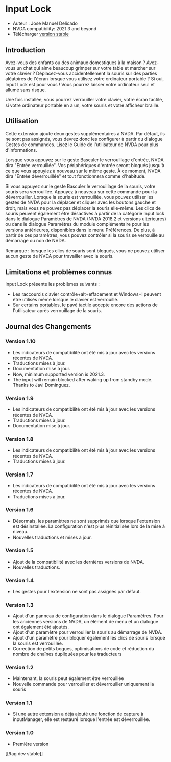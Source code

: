 # Input Lock #

* Auteur : Jose Manuel Delicado
* NVDA compatibility: 2021.3 and beyond
* Télécharger [version stable][1]

## Introduction

Avez-vous des enfants ou des animaux domestiques à la maison ? Avez-vous un
chat qui aime beaucoup grimper sur votre table et marcher sur votre
clavier ? Déplacez-vous accidentellement la souris sur des parties
aléatoires de l'écran lorsque vous utilisez votre ordinateur portable ? Si
oui, Input Lock est pour vous ! Vous pourrez laisser votre ordinateur seul
et allumé sans risque.

Une fois installée, vous pourrez verrouiller votre clavier, votre écran
tactile, si votre ordinateur portable en a un, votre  souris et votre
afficheur braille.

## Utilisation

Cette extension ajoute deux gestes supplémentaires à NVDA. Par défaut, ils
ne sont pas assignés, vous devrez donc les configurer à partir du dialogue
Gestes de commandes. Lisez le Guide de l'utilisateur de NVDA pour plus
d'informations.

Lorsque vous appuyez sur le geste Basculer le verrouillage d'entrée, NVDA
dira "Entrée verrouillée". Vos périphériques d'entrée seront bloqués jusqu'à
ce que vous appuyiez à nouveau sur le même geste. À ce moment, NVDA dira
"Entrée  déverrouillée" et tout fonctionnera comme d'habitude.

Si vous appuyez sur le geste Basculer le verrouillage de la souris, votre
souris sera verrouillée. Appuyez à nouveau sur cette commande pour la
déverrouiller. Lorsque la souris est verrouillée, vous pouvez utiliser les
gestes de NVDA pour la déplacer et cliquer avec les boutons gauche et droit,
mais vous ne pouvez pas déplacer la souris elle-même. Les clics de souris
peuvent également être désactivés à partir de la catégorie Input lock dans
le dialogue Paramètres de NVDA (NVDA 2018.2 et versions ultérieures) ou dans
le dialogue Paramètres du module complémentaire pour les versions
antérieures, disponibles dans le menu Préférences. De plus, à partir de ces
paramètres, vous pouvez contrôler si la souris se verrouille au démarrage ou
non de NVDA.

Remarque : lorsque les clics de souris sont bloqués, vous ne pouvez utiliser
aucun geste de NVDA pour travailler avec la souris.

## Limitations et problèmes connus

Input Lock présente les problèmes suivants :

* Les raccourcis clavier contrôle+alt+effacement et Windows+l peuvent être
  utilisés même lorsque le clavier est verrouillé.
* Sur certains portables, le pavé tactile accepte encore des actions de
  l'utilisateur après verrouillage de la souris.

## Journal des Changements

### Version 1.10

* Les indicateurs de compatibilité ont été mis à jour avec les versions
  récentes de NVDA.
* Traductions mises à jour.
* Documentation mise à jour.
* Now, minimum supported version is 2021.3.
* The input will remain blocked after waking up from standby mode. Thanks to
  Javi Dominguez.

### Version 1.9

* Les indicateurs de compatibilité ont été mis à jour avec les versions
  récentes de NVDA.
* Traductions mises à jour.
* Documentation mise à jour.

### Version 1.8

* Les indicateurs de compatibilité ont été mis à jour avec les versions
  récentes de NVDA.
* Traductions mises à jour.

### Version 1.7

* Les indicateurs de compatibilité ont été mis à jour avec les versions
  récentes de NVDA.
* Traductions mises à jour.

### Version 1.6

* Désormais, les paramètres ne sont supprimés que lorsque l'extension est
  désinstallée. La configuration n'est plus réinitialisée lors de la mise à
  niveau.
* Nouvelles traductions et mises à jour.

### Version 1.5

* Ajout de la compatibilité avec les dernières versions de NVDA.
* Nouvelles traductions.

### Version 1.4

* Les gestes pour l'extension ne sont pas assignés par défaut.

### Version 1.3

* Ajout d'un panneau de configuration dans le dialogue Paramètres. Pour les
  anciennes versions de NVDA, un élément de menu et un dialogue ont
  également été ajoutés.
* Ajout d'un paramètre pour verrouiller la souris au démarrage de NVDA.
* Ajout d'un paramètre pour bloquer également les clics de souris lorsque la
  souris est verrouillée.
* Correction de petits bogues, optimisations de code et réduction du nombre
  de chaînes dupliquées pour les traducteurs

### Version 1.2

* Maintenant, la souris peut également être verrouillée
* Nouvelle commande pour verrouiller et déverrouiller uniquement la souris

### Version 1.1

* Si une autre extension a déjà ajouté une fonction de capture à
  inputManager, elle est restauré lorsque l'entrée est déverrouillée.

### Version 1.0

* Première version

[[!tag dev stable]]

[1]: https://addons.nvda-project.org/files/get.php?file=inputlock
